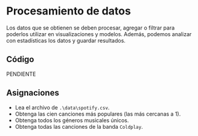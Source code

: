# Procesamiento de datos

Los datos que se obtienen se deben procesar, agregar o filtrar para poderlos utilizar en visualizaciones y modelos. Además, podemos analizar con estadísticas los datos y guardar resultados.

## Código

PENDIENTE

## Asignaciones

- Lea el archivo de `.\data\spotify.csv`.
- Obtenga las cien canciones más populares (las más cercanas a 1).
- Obtenga todos los géneros musicales únicos.
- Obtenga todas las canciones de la banda `Coldplay`.
